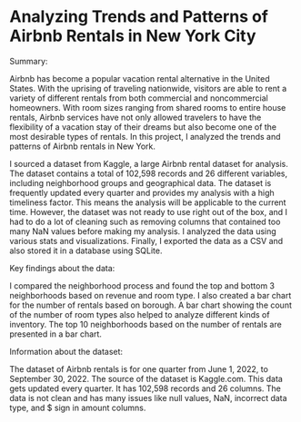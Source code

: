 # Analyzing Trends and Patterns of Airbnb Rentals in New York City

Summary:

Airbnb has become a popular vacation rental alternative in the United States. With the uprising of traveling nationwide, visitors are able to rent a variety of different rentals from both commercial and noncommercial homeowners. With room sizes ranging from shared rooms to entire house rentals, Airbnb services have not only allowed travelers to have the flexibility of a vacation stay of their dreams but also become one of the most desirable types of rentals. In this project, I analyzed the trends and patterns of Airbnb rentals in New York.

I sourced a dataset from Kaggle, a large Airbnb rental dataset for analysis. The dataset contains a total of 102,598 records and 26 different variables, including neighborhood groups and geographical data. The dataset is frequently updated every quarter and provides my analysis with a high timeliness factor. This means the analysis will be applicable to the current time. However, the dataset was not ready to use right out of the box, and I had to do a lot of cleaning such as removing columns that contained too many NaN values before making my analysis. I analyzed the data using various stats and visualizations. Finally, I exported the data as a CSV and also stored it in a database using SQLite.

Key findings about the data:

I compared the neighborhood process and found the top and bottom 3 neighborhoods based on revenue and room type. I also created a bar chart for the number of rentals based on borough. A bar chart showing the count of the number of room types also helped to analyze different kinds of inventory. The top 10 neighborhoods based on the number of rentals are presented in a bar chart.

Information about the dataset:

The dataset of Airbnb rentals is for one quarter from June 1, 2022, to September 30, 2022. The source of the dataset is Kaggle.com. This data gets updated every quarter. It has 102,598 records and 26 columns. The data is not clean and has many issues like null values, NaN, incorrect data type, and $ sign in amount columns.
